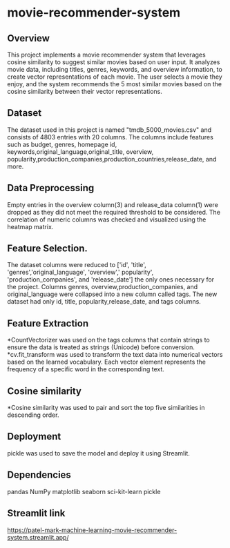 # movie-recommender-system
## Overview
This project implements a movie recommender system that leverages cosine similarity to suggest similar movies based on user input. It analyzes movie data, including titles, genres, keywords, and overview information, to create vector representations of each movie. The user selects a movie they enjoy, and the system recommends the 5 most similar movies based on the cosine similarity between their vector representations.

## Dataset
The dataset used in this project is named "tmdb_5000_movies.csv" and consists of 4803 entries with 20 columns. The columns include features such as budget, genres, homepage	id, keywords,original_language,original_title, overview, popularity,production_companies,production_countries,release_date, and more.

## Data Preprocessing
Empty entries in the overview column(3) and release_data column(1) were dropped as they did not meet the required threshold to be considered.
The correlation of numeric columns was checked and visualized using the heatmap matrix.

## Feature Selection.
The dataset columns were reduced to ['id', 'title', 'genres','original_language', 'overview',' popularity', 'production_companies', and 'release_date'] the only ones necessary for the project.
Columns genres, overview,production_companies, and original_language were collapsed into a new column called tags.
The new dataset had only id, title, popularity,release_date, and tags columns.

## Feature Extraction
  *CountVectorizer was used on the tags columns that contain strings to ensure the data is treated as strings (Unicode) before conversion.
  *cv.fit_transform was used to transform the text data into numerical vectors based on the learned vocabulary. Each vector element represents the frequency of a specific word in the corresponding text.

## Cosine similarity
  *Cosine similarity was used to pair and sort the top five similarities in descending order.

## Deployment
pickle was used to save the model and deploy it using Streamlit.

## Dependencies
pandas
NumPy
matplotlib
seaborn
sci-kit-learn
pickle

## Streamlit link
https://patel-mark-machine-learning-movie-recommender-system.streamlit.app/
